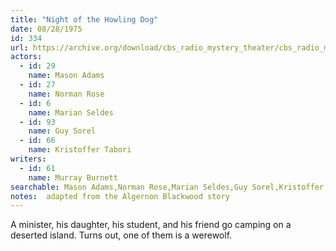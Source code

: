 ```yaml
---
title: "Night of the Howling Dog"
date: 08/28/1975
id: 334
url: https://archive.org/download/cbs_radio_mystery_theater/cbs_radio_mystery_theater-0301-0350.zip/cbs_radio_mystery_theater-0301-0350%2Fcbsrmt_0334_night_of_the_howling_dog.mp3
actors:  
  - id: 29
    name: Mason Adams  
  - id: 27
    name: Norman Rose  
  - id: 6
    name: Marian Seldes  
  - id: 93
    name: Guy Sorel  
  - id: 66
    name: Kristoffer Tabori
writers:  
  - id: 61
    name: Murray Burnett
searchable: Mason Adams,Norman Rose,Marian Seldes,Guy Sorel,Kristoffer Tabori Murray Burnett
notes:  adapted from the Algernon Blackwood story
---
```

A minister, his daughter, his student, and his friend go camping on a deserted island. Turns out, one of them is a werewolf.